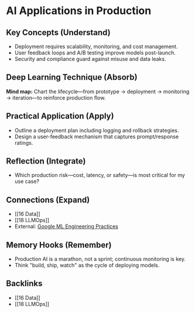 # AI Applications in Production

## Key Concepts (Understand)
- Deployment requires scalability, monitoring, and cost management.
- User feedback loops and A/B testing improve models post-launch.
- Security and compliance guard against misuse and data leaks.

## Deep Learning Technique (Absorb)
**Mind map:** Chart the lifecycle—from prototype → deployment → monitoring → iteration—to reinforce production flow.

## Practical Application (Apply)
- Outline a deployment plan including logging and rollback strategies.
- Design a user-feedback mechanism that captures prompt/response ratings.

## Reflection (Integrate)
- Which production risk—cost, latency, or safety—is most critical for my use case?

## Connections (Expand)
- [[16 Data]]
- [[18 LLMOps]]
- External: [Google ML Engineering Practices](https://developers.google.com/machine-learning/guides/rules-of-ml)

## Memory Hooks (Remember)
- Production AI is a marathon, not a sprint; continuous monitoring is key.
- Think "build, ship, watch" as the cycle of deploying models.

## Backlinks
- [[16 Data]]
- [[18 LLMOps]]
